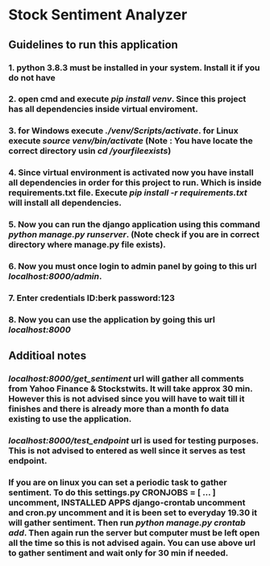# Stock Sentiment Analyzer


## Guidelines to run this application

### 1. python 3.8.3 must be installed in your system. Install it if you do not have
### 2. open cmd and execute *pip install venv*. Since this project has all dependencies inside virtual enviroment.
### 3. for Windows execute *./venv/Scripts/activate*. for Linux execute *source venv/bin/activate* (Note : You have locate the correct directory usin *cd /yourfileexists*)
### 4. Since virtual environment is activated now you have install all dependencies in order for this project to run. Which is inside requirements.txt file. Execute *pip install -r requirements.txt* will install all dependencies.

### 5. Now you can run the django application using this command *python manage.py runserver*. (Note check if you are in correct directory where manage.py file exists).
### 6. Now you must once login to admin panel by going to this url *localhost:8000/admin*.
### 7. Enter credentials ID:berk      password:123
### 8. Now you can use the application by going this url *localhost:8000*


## Additioal notes
### *localhost:8000/get_sentiment* url will gather all comments from Yahoo Finance & Stockstwits. It will take approx 30 min. However this is not advised since you will have to wait till it finishes and there is already more than a month fo data existing to use the application.
### *localhost:8000/test_endpoint* url is used for testing purposes. This is not advised to entered as well since it serves as test endpoint.
### If you are on linux you can set a periodic task to gather sentiment. To do this settings.py CRONJOBS = [ ... ] uncomment, INSTALLED APPS django-crontab uncomment and cron.py uncomment and it is been set to everyday 19.30 it will gather sentiment. Then run *python manage.py crontab add*. Then again run the server but computer must be left open all the time so this is not advised again. You can use above url to gather sentiment and wait only for 30 min if needed.
